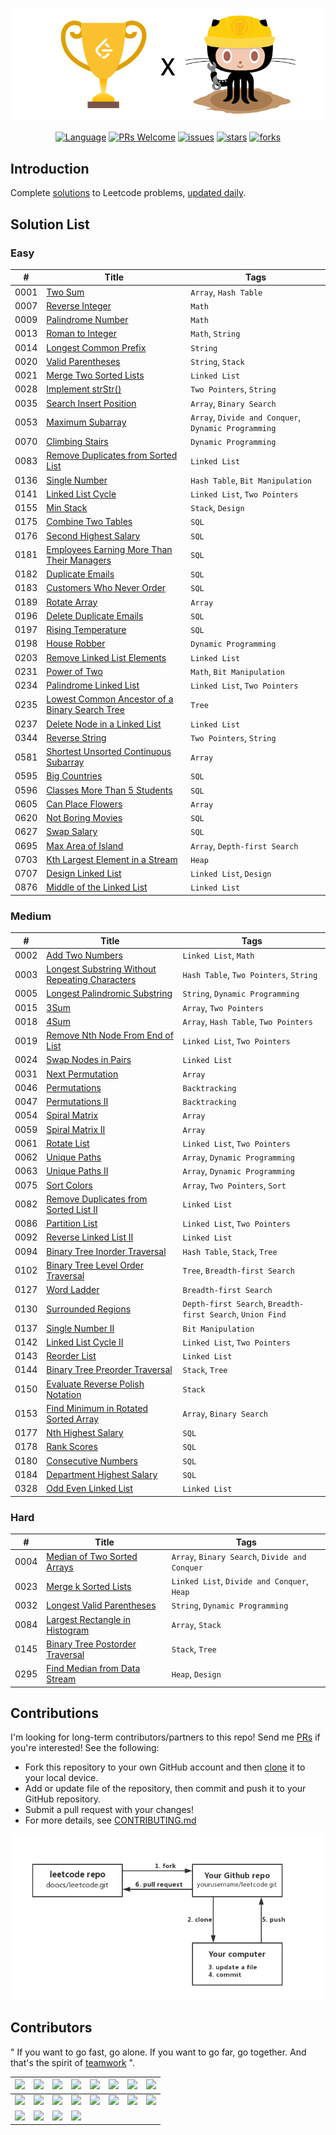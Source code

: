 <p align="center">
  <a href="https://github.com/doocs/leetcode"><img src="/img/leetcode-github-yanglbme.png" alt="LeetCode-GitHub-yanglbme"></a>
</p>

<p align="center">
  <a href="https://github.com/doocs/leetcode"><img src="https://img.shields.io/badge/lang-Java%2FPython%2FRuby%2FCPP%2FJS%2FGo...-blue.svg" alt="Language"></a>
  <a href="http://makeapullrequest.com"><img src="https://img.shields.io/badge/PRs-Welcome-brightgreen.svg" alt="PRs Welcome"></a>
  <a href="https://github.com/doocs/leetcode/issues"><img src="https://img.shields.io/github/issues/doocs/leetcode.svg" alt="issues"></a>
  <a href="https://github.com/doocs/leetcode/stargazers"><img src="https://img.shields.io/github/stars/doocs/leetcode.svg" alt="stars"></a>
  <a href="https://github.com/doocs/leetcode/network/members"><img src="https://img.shields.io/github/forks/doocs/leetcode.svg" alt="forks"></a>
</p>

## Introduction
Complete [solutions](https://github.com/doocs/leetcode/tree/master/solution) to Leetcode problems, [updated daily](https://github.com/doocs/leetcode/projects/1).

## Solution List

### Easy

| # | Title | Tags |
|---|---|---|
| 0001 | [Two Sum](https://github.com/doocs/leetcode/tree/master/solution/0001.Two%20Sum) | `Array`, `Hash Table` |
| 0007 | [Reverse Integer](https://github.com/doocs/leetcode/tree/master/solution/0007.Reverse%20Integer) | `Math` |
| 0009 | [Palindrome Number](https://github.com/doocs/leetcode/tree/master/solution/0009.Palindrome%20Number) | `Math` |
| 0013 | [Roman to Integer](https://github.com/doocs/leetcode/tree/master/solution/0013.Roman%20to%20Integer) | `Math`, `String` |
| 0014 | [Longest Common Prefix](https://github.com/doocs/leetcode/tree/master/solution/0014.Longest%20Common%20Prefix) | `String` |
| 0020 | [Valid Parentheses](https://github.com/doocs/leetcode/tree/master/solution/0020.Valid%20Parentheses) | `String`, `Stack` |
| 0021 | [Merge Two Sorted Lists](https://github.com/doocs/leetcode/tree/master/solution/021.Merge%20Two%20Sorted%20Lists) | `Linked List` |
| 0028 | [Implement strStr()](https://github.com/doocs/leetcode/tree/master/solution/0028.Implement%20strStr()) | `Two Pointers`, `String` |
| 0035 | [Search Insert Position](https://github.com/doocs/leetcode/tree/master/solution/0035.Search%20Insert%20Position) | `Array`, `Binary Search` |
| 0053 | [Maximum Subarray](https://github.com/doocs/leetcode/tree/master/solution/0053.Maximum%20Subarray) | `Array`, `Divide and Conquer`, `Dynamic Programming` |
| 0070 | [Climbing Stairs](https://github.com/doocs/leetcode/tree/master/solution/0070.Climbing%20Stairs) | `Dynamic Programming` |
| 0083 | [Remove Duplicates from Sorted List](https://github.com/doocs/leetcode/tree/master/solution/0083.Remove%20Duplicates%20from%20Sorted%20List) | `Linked List` |
| 0136 | [Single Number](https://github.com/doocs/leetcode/tree/master/solution/0136.Single%20Number) | `Hash Table`, `Bit Manipulation` |
| 0141 | [Linked List Cycle](https://github.com/doocs/leetcode/tree/master/solution/0141.Linked%20List%20Cycle) | `Linked List`, `Two Pointers` |
| 0155 | [Min Stack](https://github.com/doocs/leetcode/tree/master/solution/0155.Min%20Stack) | `Stack`, `Design` |
| 0175 | [Combine Two Tables](https://github.com/doocs/leetcode/tree/master/solution/0175.Combine%20Two%20Tables) | `SQL` |
| 0176 | [Second Highest Salary](https://github.com/doocs/leetcode/tree/master/solution/0176.Second%20Highest%20Salary) | `SQL` |
| 0181 | [Employees Earning More Than Their Managers](https://github.com/doocs/leetcode/tree/master/solution/0181.Employees%20Earning%20More%20Than%20Their%20Managers) | `SQL` |
| 0182 | [Duplicate Emails](https://github.com/doocs/leetcode/tree/master/solution/0182.Duplicate%20Emails) | `SQL` |
| 0183 | [Customers Who Never Order](https://github.com/doocs/leetcode/tree/master/solution/0183.Customers%20Who%20Never%20Order) | `SQL` |
| 0189 | [Rotate Array](https://github.com/doocs/leetcode/tree/master/solution/0189.Rotate%20Array) | `Array` |
| 0196 | [Delete Duplicate Emails](https://github.com/doocs/leetcode/tree/master/solution/0196.Delete%20Duplicate%20Emails) | `SQL` |
| 0197 | [Rising Temperature](https://github.com/doocs/leetcode/tree/master/solution/0197.Rising%20Temperature) | `SQL` |
| 0198 | [House Robber](https://github.com/doocs/leetcode/tree/master/solution/0198.House%20Robber) | `Dynamic Programming` |
| 0203 | [Remove Linked List Elements](https://github.com/doocs/leetcode/tree/master/solution/0203.Remove%20Linked%20List%20Elements) | `Linked List` |
| 0231 | [Power of Two](https://github.com/doocs/leetcode/tree/master/solution/0231.Power%20of%20Two) | `Math`, `Bit Manipulation` |
| 0234 | [Palindrome Linked List](https://github.com/doocs/leetcode/tree/master/solution/0234.Palindrome%20Linked%20List) | `Linked List`, `Two Pointers` |
| 0235 | [Lowest Common Ancestor of a Binary Search Tree](https://github.com/doocs/leetcode/tree/master/solution/0235.Lowest%20Common%20Ancestor%20of%20a%20Binary%20Search%20Tree) | `Tree` |
| 0237 | [Delete Node in a Linked List](https://github.com/doocs/leetcode/tree/master/solution/0237.Delete%20Node%20in%20a%20Linked%20List) | `Linked List` |
| 0344 | [Reverse String](https://github.com/doocs/leetcode/tree/master/solution/0344.Reverse%20String) | `Two Pointers`, `String` |
| 0581 | [Shortest Unsorted Continuous Subarray](https://github.com/doocs/leetcode/tree/master/solution/0581.Shortest%20Unsorted%20Continuous%20Subarray) | `Array` |
| 0595 | [Big Countries](https://github.com/doocs/leetcode/tree/master/solution/0595.Big%20Countries) | `SQL` |
| 0596 | [Classes More Than 5 Students](https://github.com/doocs/leetcode/tree/master/solution/0596.Classes%20More%20Than%205%20Students) | `SQL` |
| 0605 | [Can Place Flowers](https://github.com/doocs/leetcode/tree/master/solution/0605.Can%20Place%20Flowers) | `Array` |
| 0620 | [Not Boring Movies](https://github.com/doocs/leetcode/tree/master/solution/0620.Not%20Boring%20Movies) | `SQL` |
| 0627 | [Swap Salary](https://github.com/doocs/leetcode/tree/master/solution/0627.Swap%20Salary) | `SQL` |
| 0695 | [Max Area of Island](https://github.com/doocs/leetcode/tree/master/solution/0695.Max%20Area%20of%20Island) | `Array`, `Depth-first Search` |
| 0703 | [Kth Largest Element in a Stream](https://github.com/doocs/leetcode/tree/master/solution/0703.Kth%20Largest%20Element%20in%20a%20Stream) | `Heap` |
| 0707 | [Design Linked List](https://github.com/doocs/leetcode/tree/master/solution/0707.Design%20Linked%20List) | `Linked List`, `Design` |
| 0876 | [Middle of the Linked List](https://github.com/doocs/leetcode/tree/master/solution/0876.Middle%20of%20the%20Linked%20List) | `Linked List` |


### Medium

| # | Title | Tags |
|---|---|---|
| 0002 | [Add Two Numbers](https://github.com/doocs/leetcode/tree/master/solution/0002.Add%20Two%20Numbers) | `Linked List`, `Math` |
| 0003 | [Longest Substring Without Repeating Characters](https://github.com/doocs/leetcode/tree/master/solution/0003.Longest%20Substring%20Without%20Repeating%20Characters) | `Hash Table`, `Two Pointers`, `String` |
| 0005 | [Longest Palindromic Substring](https://github.com/doocs/leetcode/tree/master/solution/0005.Longest%20Palindromic%20Substring) | `String`, `Dynamic Programming` |
| 0015 | [3Sum](https://github.com/doocs/leetcode/tree/master/solution/0015.3Sum) | `Array`, `Two Pointers` |
| 0018 | [4Sum](https://github.com/doocs/leetcode/tree/master/solution/0018.4Sum) | `Array`, `Hash Table`, `Two Pointers` |
| 0019 | [Remove Nth Node From End of List](https://github.com/doocs/leetcode/tree/master/solution/0019.Remove%20Nth%20Node%20From%20End%20of%20List) | `Linked List`, `Two Pointers` |
| 0024 | [Swap Nodes in Pairs](https://github.com/doocs/leetcode/tree/master/solution/0024.Swap%20Nodes%20in%20Pairs) | `Linked List` |
| 0031 | [Next Permutation](https://github.com/doocs/leetcode/tree/master/solution/0031.Next%20Permutation) | `Array` |
| 0046 | [Permutations](https://github.com/doocs/leetcode/tree/master/solution/0046.Permutations) | `Backtracking` |
| 0047 | [Permutations II](https://github.com/doocs/leetcode/tree/master/solution/0047.Permutations%20II) | `Backtracking` |
| 0054 | [Spiral Matrix](https://github.com/doocs/leetcode/tree/master/solution/0054.Spiral%20Matrix) | `Array` |
| 0059 | [Spiral Matrix II](https://github.com/doocs/leetcode/tree/master/solution/0059.Spiral%20Matrix%20II) | `Array` |
| 0061 | [Rotate List](https://github.com/doocs/leetcode/tree/master/solution/0061.Rotate%20List) | `Linked List`, `Two Pointers` |
| 0062 | [Unique Paths](https://github.com/doocs/leetcode/tree/master/solution/0062.Unique%20Paths) | `Array`, `Dynamic Programming` |
| 0063 | [Unique Paths II](https://github.com/doocs/leetcode/tree/master/solution/0063.Unique%20Paths%20II) | `Array`, `Dynamic Programming` |
| 0075 | [Sort Colors](https://github.com/doocs/leetcode/tree/master/solution/0075.Sort%20Colors) | `Array`, `Two Pointers`, `Sort` |
| 0082 | [Remove Duplicates from Sorted List II](https://github.com/doocs/leetcode/tree/master/solution/0082.Remove%20Duplicates%20from%20Sorted%20List%20II) | `Linked List` |
| 0086 | [Partition List](https://github.com/doocs/leetcode/tree/master/solution/0086.Partition%20List) | `Linked List`, `Two Pointers` |
| 0092 | [Reverse Linked List II](https://github.com/doocs/leetcode/tree/master/solution/0092.Reverse%20Linked%20List%20II) | `Linked List` |
| 0094 | [Binary Tree Inorder Traversal](https://github.com/doocs/leetcode/tree/master/solution/0094.Binary%20Tree%20Inorder%20Traversal) | `Hash Table`, `Stack`, `Tree` |
| 0102 | [Binary Tree Level Order Traversal](https://github.com/doocs/leetcode/tree/master/solution/0102.Binary%20Tree%20Level%20Order%20Traversal) | `Tree`, `Breadth-first Search` |
| 0127 | [Word Ladder](https://github.com/doocs/leetcode/tree/master/solution/0127.Word%20Ladder) | `Breadth-first Search` |
| 0130 | [Surrounded Regions](https://github.com/doocs/leetcode/tree/master/solution/0130.Surrounded%20Regions) | `Depth-first Search`, `Breadth-first Search`, `Union Find` |
| 0137 | [Single Number II](https://github.com/doocs/leetcode/tree/master/solution/0137.Single%20Number%20II) | `Bit Manipulation` |
| 0142 | [Linked List Cycle II](https://github.com/doocs/leetcode/tree/master/solution/0142.Linked%20List%20Cycle%20II) | `Linked List`, `Two Pointers` |
| 0143| [Reorder List](https://github.com/doocs/leetcode/tree/master/solution/0143.Reorder%20List) | `Linked List` |
| 0144 | [Binary Tree Preorder Traversal](https://github.com/doocs/leetcode/tree/master/solution/0144.Binary%20Tree%20Preorder%20Traversal) | `Stack`, `Tree` |
| 0150 | [Evaluate Reverse Polish Notation](https://github.com/doocs/leetcode/tree/master/solution/0150.Evaluate%20Reverse%20Polish%20Notation) | `Stack` |
| 0153 | [Find Minimum in Rotated Sorted Array](https://github.com/doocs/leetcode/tree/master/solution/0153.Find%20Minimum%20in%20Rotated%20Sorted%20Array) | `Array`, `Binary Search` |
| 0177 | [Nth Highest Salary](https://github.com/doocs/leetcode/tree/master/solution/0177.Nth%20Highest%20Salary) | `SQL` |
| 0178 | [Rank Scores](https://github.com/doocs/leetcode/tree/master/solution/0178.Rank%20Scores) | `SQL` |
| 0180 | [Consecutive Numbers](https://github.com/doocs/leetcode/tree/master/solution/0180.Consecutive%20Numbers) | `SQL` |
| 0184 | [Department Highest Salary](https://github.com/doocs/leetcode/tree/master/solution/0184.Department%20Highest%20Salary) | `SQL` |
| 0328 | [Odd Even Linked List](https://github.com/doocs/leetcode/tree/master/solution/0328.Odd%20Even%20Linked%20List) | `Linked List` |


### Hard

| # | Title | Tags |
|---|---|---|
| 0004 | [Median of Two Sorted Arrays](https://github.com/doocs/leetcode/tree/master/solution/0004.Median%20of%20Two%20Sorted%20Arrays) | `Array`, `Binary Search`, `Divide and Conquer` |
| 0023 | [Merge k Sorted Lists](https://github.com/doocs/leetcode/tree/master/solution/0023.Merge%20k%20Sorted%20Lists) | `Linked List`, `Divide and Conquer`, `Heap` |
| 0032 | [Longest Valid Parentheses](https://github.com/doocs/leetcode/tree/master/solution/0032.Longest%20Valid%20Parentheses) | `String`, `Dynamic Programming` |
| 0084 | [Largest Rectangle in Histogram](https://github.com/doocs/leetcode/tree/master/solution/0084.Largest%20Rectangle%20in%20Histogram) | `Array`, `Stack` |
| 0145 | [Binary Tree Postorder Traversal](https://github.com/doocs/leetcode/tree/master/solution/0145.Binary%20Tree%20Postorder%20Traversal) | `Stack`, `Tree` |
| 0295 | [Find Median from Data Stream](https://github.com/doocs/leetcode/tree/master/solution/0295.Find%20Median%20from%20Data%20Stream) | `Heap`, `Design` |


## Contributions
I'm looking for long-term contributors/partners to this repo! Send me [PRs](https://github.com/doocs/leetcode/pulls) if you're interested! See the following:
- Fork this repository to your own GitHub account and then [clone](https://help.github.com/articles/cloning-a-repository/) it to your local device.
- Add or update file of the repository, then commit and push it to your GitHub repository.
- Submit a pull request with your changes!
- For more details, see [CONTRIBUTING.md](https://github.com/doocs/leetcode/blob/master/.github/CONTRIBUTING.md)

![how-to-contribute](/img/how-to-contribute-yanglbme.png)

## Contributors

" If you want to go fast, go alone. If you want to go far, go together. And that's the spirit of [teamwork](https://github.com/doocs/leetcode/graphs/contributors) ".

<!-- ALL-CONTRIBUTORS-LIST:START - Do not remove or modify this section -->
| <center> [<img src="https://avatars3.githubusercontent.com/u/21008209?v=4" width="80px;"/>](https://github.com/yanglbme) </center> | <center> [<img src="https://avatars3.githubusercontent.com/u/23625436?v=4" width="80px;"/>](https://github.com/chakyam) </center> | <center> [<img src="https://avatars3.githubusercontent.com/u/10081554?v=4" width="80px;"/>](https://github.com/zhkmxx9302013) </center> | <center> [<img src="https://avatars3.githubusercontent.com/u/40383345?v=4" width="80px;"/>](https://github.com/MarkKuang1991) </center> | <center> [<img src="https://avatars3.githubusercontent.com/u/12371194?v=4" width="80px;"/>](https://github.com/fonxian) </center> | <center> [<img src="https://avatars3.githubusercontent.com/u/25222367?v=4" width="80px;"/>](https://github.com/zhanary) </center> | <center> [<img src="https://avatars3.githubusercontent.com/u/42396616?v=4" width="80px;"/>](https://github.com/ZhouTingZhaobiu) </center> | <center> [<img src="https://avatars3.githubusercontent.com/u/31923541?v=4" width="80px;"/>](https://github.com/zouwx2cs) </center> |
|---|---|---|---|---|---|---|---|
| <center> [<img src="https://avatars3.githubusercontent.com/u/20679510?v=4" width="80px;"/>](https://github.com/Mrzhudky) </center> | <center> [<img src="https://avatars3.githubusercontent.com/u/44309823?v=4" width="80px;"/>](https://github.com/KongJHong) </center> | <center> [<img src="https://avatars3.githubusercontent.com/u/18181519?v=4" width="80px;"/>](https://github.com/limbowandering) </center> | <center> [<img src="https://avatars3.githubusercontent.com/u/37685012?v=4" width="80px;"/>](https://github.com/jxdeng3989) </center> | <center> [<img src="https://avatars3.githubusercontent.com/u/44314231?v=4" width="80px;"/>](https://github.com/igayhub) </center> | <center> [<img src="https://avatars3.githubusercontent.com/u/30177307?v=4" width="80px;"/>](https://github.com/MCN1998) </center> | <center> [<img src="https://avatars3.githubusercontent.com/u/5793058?v=4" width="80px;"/>](https://github.com/Fairyhead) </center> | <center> [<img src="https://avatars3.githubusercontent.com/u/24841082?v=4" width="80px;"/>](https://github.com/zhng1456) </center> |
| <center> [<img src="https://avatars3.githubusercontent.com/u/32598987?v=4" width="80px;"/>](https://github.com/xiapengchng) </center> | <center> [<img src="https://avatars3.githubusercontent.com/u/37660444?v=4" width="80px;"/>](https://github.com/Mcnwork2018) </center> | <center> [<img src="https://avatars3.githubusercontent.com/u/22535595?v=4" width="80px;"/>](https://github.com/bluesword12350) </center> | <center> [<img src="https://avatars3.githubusercontent.com/u/39827514?v=4" width="80px;"/>](https://github.com/ashwek) </center> |

<!-- ALL-CONTRIBUTORS-LIST:END -->